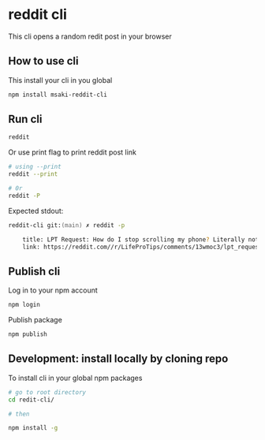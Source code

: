 # reddit cli

This cli opens a random redit post in your browser

## How to use cli

This install your cli in you global

```zsh
npm install msaki-reddit-cli
```

## Run cli

```zsh
reddit
```

Or use print flag to print reddit post link

```zsh
# using --print
reddit --print

# 0r
reddit -P
```

Expected stdout:

```zsh
reddit-cli git:(main) ✗ reddit -p

    title: LPT Request: How do I stop scrolling my phone? Literally nothing I’ve tried works
    link: https://reddit.com//r/LifeProTips/comments/13wmoc3/lpt_request_how_do_i_stop_scrolling_my_phone/
```

## Publish cli

Log in to your npm account

```zsh
npm login
```

Publish package

```zsh
npm publish
```

## Development: install locally by cloning repo

To install cli in your global npm packages

```zsh
# go to root directory
cd redit-cli/

# then

npm install -g
```
